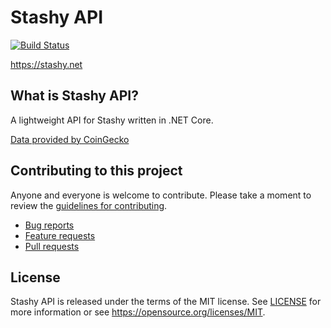 # Stashy API

[![Build Status](https://travis-ci.org/Nodestry/Stashy.svg?branch=master)](https://travis-ci.org/Nodestry/Stashy)

https://stashy.net

## What is Stashy API?

A lightweight API for Stashy written in .NET Core.

[Data provided by CoinGecko](https://www.coingecko.com/en)

## Contributing to this project

Anyone and everyone is welcome to contribute. Please take a moment to
review the [guidelines for contributing](CONTRIBUTING.md).

* [Bug reports](CONTRIBUTING.md#bugs)
* [Feature requests](CONTRIBUTING.md#features)
* [Pull requests](CONTRIBUTING.md#pull-requests)

## License

Stashy API is released under the terms of the MIT license. See [LICENSE](LICENSE) 
for more information or see https://opensource.org/licenses/MIT.
